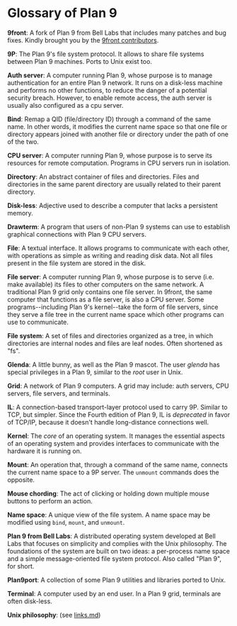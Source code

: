 # Glossary of Plan 9

**9front**: A fork of Plan 9 from Bell Labs that includes many patches and bug fixes. Kindly brought you by the [9front contributors](https://fqa.9front.org/fqa1.html#1.6).

**9P**: The Plan 9's file system protocol. It allows to share file systems between Plan 9 machines. Ports to Unix exist too.

**Auth server**: A computer running Plan 9, whose purpose is to manage authentication for an entire Plan 9 network. It runs on a disk-less machine and performs no other functions, to reduce the danger of a potential security breach. However, to enable remote access, the auth server is usually also configured as a cpu server.

**Bind**: Remap a QID (file/directory ID) through a command of the same name. In other words, it modifies the current name space so that one file or directory appears joined with another file or directory under the path of one of the two.

**CPU server**: A computer running Plan 9, whose purpose is to serve its resources for remote computation. Programs in CPU servers run in isolation.

**Directory**: An abstract container of files and directories. Files and directories in the same parent directory are usually related to their parent directory.

**Disk-less**: Adjective used to describe a computer that lacks a persistent memory.

**Drawterm**: A program that users of non-Plan 9 systems can use to establish graphical connections with Plan 9 CPU servers.

**File**: A textual interface. It allows programs to communicate with each other, with operations as simple as writing and reading disk data. Not all files present in the file system are stored in the disk.

**File server**: A computer running Plan 9, whose purpose is to serve (i.e. make available) its files to other computers on the same network. A traditional Plan 9 grid only contains one file server. In 9front, the same computer that functions as a file server, is also a CPU server. Some programs--including Plan 9's kernel--take the form of file servers, since they serve a file tree in the current name space which other programs can use to communicate.

**File system**: A set of files and directories organized as a tree, in which directories are internal nodes and files are leaf nodes. Often shortened as "fs".

**Glenda**: A little bunny, as well as the Plan 9 mascot. The user *glenda* has special privileges in a Plan 9, similar to the *root* user in Unix.

**Grid**: A network of Plan 9 computers. A grid may include: auth servers, CPU servers, file servers, and terminals.

**IL**: A connection-based transport-layer protocol used to carry 9P. Similar to TCP, but simpler. Since the Fourth edition of Plan 9, IL is *deprecated* in favor of TCP/IP, because it doesn't handle long-distance connections well.

**Kernel**: The *core* of an operating system. It manages the essential aspects of an operating system and provides interfaces to communicate with the hardware it is running on.

**Mount**: An operation that, through a command of the same name, connects the current name space to a 9P server. The `unmount` commands does the opposite.

**Mouse chording**: The act of clicking or holding down multiple mouse buttons to perform an action.

**Name space**: A unique view of the file system. A name space may be modified using `bind`, `mount`, and `unmount`.

**Plan 9 from Bell Labs**: A distributed operating system developed at Bell Labs that focuses on simplicity and complies with the Unix philosophy. The foundations of the system are built on two ideas: a per-process name space and a simple message-oriented file system protocol. Also called "Plan 9", for short.

**Plan9port**: A collection of some Plan 9 utilities and libraries ported to Unix.

**Terminal**: A computer used by an end user. In a Plan 9 grid, terminals are often disk-less.

**Unix philosophy**: (see [links.md](links.md))

